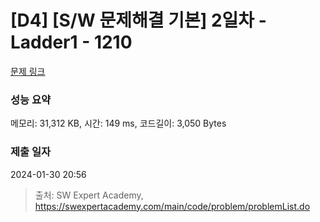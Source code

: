 # [D4] [S/W 문제해결 기본] 2일차 - Ladder1 - 1210 

[문제 링크](https://swexpertacademy.com/main/code/problem/problemDetail.do?contestProbId=AV14ABYKADACFAYh) 

### 성능 요약

메모리: 31,312 KB, 시간: 149 ms, 코드길이: 3,050 Bytes

### 제출 일자

2024-01-30 20:56



> 출처: SW Expert Academy, https://swexpertacademy.com/main/code/problem/problemList.do